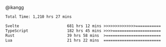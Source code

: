 @ikangg
<!--START_SECTION:waka-->

```txt
Total Time: 1,210 hrs 27 mins

Svelte                     681 hrs 12 mins >>>>>>>>>>>>>>===========   55.73 %
TypeScript                 182 hrs 45 mins >>>>=====================   14.95 %
Rust                       39 hrs 58 mins  >========================   03.27 %
Lua                        21 hrs 22 mins  =========================   01.75 %
```

<!--END_SECTION:waka-->

